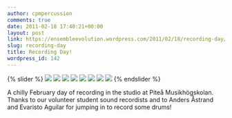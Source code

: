 ```yaml
---
author: cpmpercussion
comments: true
date: 2011-02-18 17:40:21+00:00
layout: post
link: https://ensembleevolution.wordpress.com/2011/02/18/recording-day/
slug: recording-day
title: Recording Day!
wordpress_id: 142
---
```


{% slider %}
![](https://ensembleevolution.files.wordpress.com/2011/02/c30ef-img.jpg)
![](https://ensembleevolution.files.wordpress.com/2011/02/d96f4-img.jpg)
![](https://ensembleevolution.files.wordpress.com/2011/02/9d909-img.jpg)
![](https://ensembleevolution.files.wordpress.com/2011/02/0e5f0-img.jpg)
![](https://ensembleevolution.files.wordpress.com/2011/02/a2e03-img.jpg)
![](https://ensembleevolution.files.wordpress.com/2011/02/4d578-img.jpg)
![](https://ensembleevolution.files.wordpress.com/2011/02/0702e-img.jpg)
![](https://ensembleevolution.files.wordpress.com/2011/02/f39d7-img.jpg)
{% endslider %}

A chilly February day of recording in the studio at Piteå Musikhögskolan. Thanks to our volunteer student sound recordists and to Anders Åstrand and Evaristo Aguilar for jumping in to record some drums!